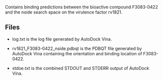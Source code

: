 Contains binding predictions between the bioactive compound F3083-0422 and the nside search space on the virulence factor rv1821.

## Files

- log.txt is the log file generated by AutoDock Vina.

- rv1821_F3083-0422_nside.pdbqt is the PDBQT file generated by AutoDock Vina containing the orientation and binding location of F3083-0422.

- stdoe.txt is the combined STDOUT and STDERR output of AutoDock Vina.

